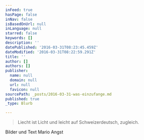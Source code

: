 ```yaml
---
inFeed: true
hasPage: false
inNav: false
isBasedOnUrl: null
inLanguage: null
starred: false
keywords: []
description: ''
datePublished: '2016-03-31T08:23:45.459Z'
dateModified: '2016-03-31T08:22:59.291Z'
title: ''
author: []
authors: []
publisher:
  name: null
  domain: null
  url: null
  favicon: null
sourcePath: _posts/2016-03-31-was-einzufange.md
published: true
_type: Blurb

---
```

> Liecht ist Licht und leicht auf Schweizerdeutsch, zugleich.

Bilder und Text Mario Angst